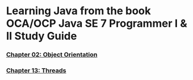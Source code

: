 # Learning Java from the book OCA/OCP Java SE 7 Programmer I & II Study Guide


### [Chapter 02: Object Orientation](02_oo.md)
### [Chapter 13: Threads](13_threads.md)
